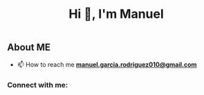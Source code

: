 <h1 align="center">Hi 👋, I'm Manuel</h1>
<img>
<br/>
<h2>About ME</h2>

- 📫 How to reach me **manuel.garcia.rodriguez010@gmail.com**

<h3 align="left">Connect with me:</h3>
<p align="left">
</p>

<!--
<h2 align="left">GitHub stats:</h2>
<p><img align="center" src="https://github-readme-streak-stats.herokuapp.com/?user=manueh9&" alt="manueh9" /></p>



<h2>Social media<h2/>
<img alt="Static Badge" src="https://img.shields.io/badge/Linkedin%20-%20linkedin?style=plastic&logo=Linkedin&color=blue"/>
  
 <img src="https://komarev.com/ghpvc/?username=manueh9&label=Profile%20views&color=0e75b6&style=flat" alt="manueh9" /> --!>

